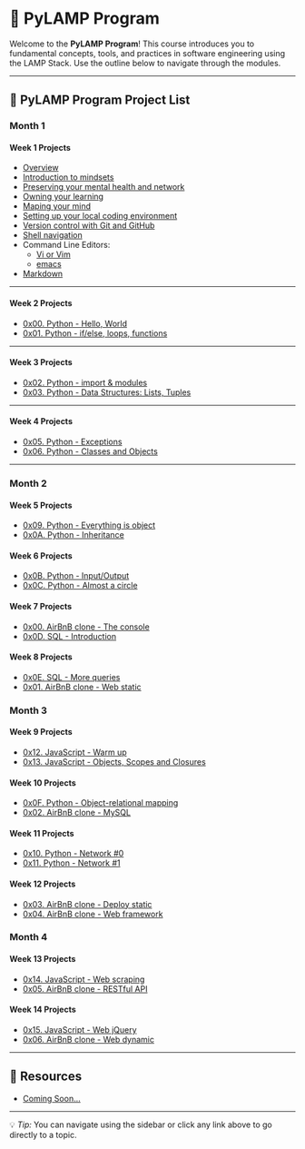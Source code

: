 # 🧭 PyLAMP Program

Welcome to the **PyLAMP Program**!
This course introduces you to fundamental concepts, tools, and practices in software engineering using the LAMP Stack.
Use the outline below to navigate through the modules.

---

## 📘 PyLAMP Program Project List

### Month 1

#### Week 1 Projects
- [Overview](se_basics/README.md)
- [Introduction to mindsets](se_basics/0x01-introduction_to_mindsets.md)
- [Preserving your mental health and network](se_basics/0x02-mental_health_network.md)
- [Owning your learning](se_basics/0x03-owning_your_learning.md)
- [Maping your mind](se_basics/0x04-map_your_mind.md)
- [Setting up your local coding environment](se_basics/setting_up_your_local_coding_environment.md)
- [Version control with Git and GitHub](se_basics/0x08-git.md)
- [Shell navigation](se_basics/0x05-shell_navigation.md)
- Command Line Editors:
    - [Vi or Vim](se_basics/0x07-vi.md)
    - [emacs](se_basics/0x06-emacs.md)
- [Markdown](se_basics/0x09-markdown.md)

---

#### Week 2 Projects
- [0x00. Python - Hello, World]()
- [0x01. Python - if/else, loops, functions]()

---

#### Week 3 Projects
- [0x02. Python - import & modules]()
- [0x03. Python - Data Structures: Lists, Tuples]()

---

#### Week 4 Projects
- [0x05. Python - Exceptions]()
- [0x06. Python - Classes and Objects]()

---

### Month 2

#### Week 5 Projects
- [0x09. Python - Everything is object]()
- [0x0A. Python - Inheritance]()

#### Week 6 Projects
- [0x0B. Python - Input/Output]()
- [0x0C. Python - Almost a circle]()

#### Week 7 Projects
- [0x00. AirBnB clone - The console]()
- [0x0D. SQL - Introduction]()

#### Week 8 Projects
- [0x0E. SQL - More queries]()
- [0x01. AirBnB clone - Web static]()

### Month 3

#### Week 9 Projects
- [0x12. JavaScript - Warm up]()
- [0x13. JavaScript - Objects, Scopes and Closures]()

#### Week 10 Projects
- [0x0F. Python - Object-relational mapping]()
- [0x02. AirBnB clone - MySQL]()

#### Week 11 Projects
- [0x10. Python - Network #0]()
- [0x11. Python - Network #1]()

#### Week 12 Projects
- [0x03. AirBnB clone - Deploy static]()
- [0x04. AirBnB clone - Web framework]()

### Month 4

#### Week 13 Projects
- [0x14. JavaScript - Web scraping]()
- [0x05. AirBnB clone - RESTful API]()

#### Week 14 Projects
- [0x15. JavaScript - Web jQuery]()
- [0x06. AirBnB clone - Web dynamic]()

---

## 📂 Resources
- [Coming Soon...]()

---

💡 *Tip:* You can navigate using the sidebar or click any link above to go directly to a topic.
